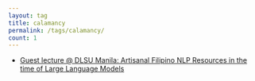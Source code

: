 ```yaml
---
layout: tag
title: calamancy
permalink: /tags/calamancy/
count: 1
---
```


- [Guest lecture @ DLSU Manila: Artisanal Filipino NLP Resources in the time of Large Language Models](https://ljvmiranda921.github.io/notebook/2024/07/02/talk-dlsu/)

